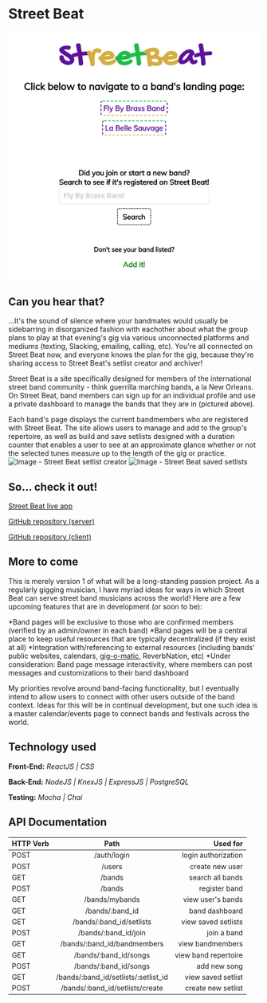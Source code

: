 # Street Beat

![Street Beat user dashboard screenshot](imgs/userDash.png)

## Can you hear that?

...It's the sound of silence where your bandmates would usually be sidebarring in disorganized fashion with eachother about what the group plans to play at that evening's gig via various unconnected platforms 
and mediums (texting, Slacking, emailing, calling, etc). You're all connected on Street Beat now, and everyone knows the plan for the gig, because they're sharing access to Street Beat's setlist creator and archiver!

Street Beat is a site specifically designed for members of the international street band community - think guerrilla marching bands, a la New Orleans. On Street Beat, band members can sign up for an individual profile and use a private dashboard to manage the bands that they are in (pictured above).  

Each band's page displays the current bandmembers who are registered with Street Beat. The site allows users to manage and add to the group's repertoire, as well as build and save setlists designed with a duration counter that enables a user to see at an approximate glance whether or not the selected tunes measure up to the length of the gig or practice.
![Image - Street Beat setlist creator](https://photos.app.goo.gl/5JaFo827rvweUQWA7 "Setlist creator tool") ![Image - Street Beat saved setlists](https://photos.app.goo.gl/aGrXXAW7euccoFp2A "Saved setlists")

## So... check it out!

[Street Beat live app](https://street-beat-client.now.sh/ "Street Beat")

[GitHub repository (server)](https://github.com/thinkful-ei-iguana/maggie-fs-capstone-server "Street Beat server repo")

[GitHub repository (client)](https://github.com/thinkful-ei-iguana/maggie-fs-capstone-client "Street Beat client repo")

## More to come

This is merely version 1 of what will be a long-standing passion project. As a regularly gigging musician, I have myriad ideas for ways in which Street Beat can serve street band musicians across the world! Here are a few upcoming features that are in development (or soon to be):

*Band pages will be exclusive to those who are confirmed members (verified by an admin/owner in each band)
*Band pages will be a central place to keep useful resources that are typically decentralized (if they exist at all)
*Integration with/referencing to external resources (including bands' public websites, calendars, [gig-o-matic](https://gig-o-matic.appspot.com/ "The Gig-o"), ReverbNation, etc)
*Under consideration: Band page message interactivity, where members can post messages and customizations to their band dashboard

My priorities revolve around band-facing functionality, but I eventually intend to allow users to connect with other users outside of the band context. Ideas for this will be in continual development, but one such idea is a master calendar/events page to connect bands and festivals across the world.

## Technology used

**Front-End:** *ReactJS | CSS*

**Back-End:** *NodeJS | KnexJS | ExpressJS | PostgreSQL*

**Testing:** *Mocha | Chai*

## API Documentation

| **HTTP Verb** | **Path**                           | **Used for**         |
| --------- |:--------------------------------------:| --------------------:|
| POST      | /auth/login                            | login authorization  |
| POST      | /users                                 | create new user      |
| GET       | /bands                                 | search all bands     |
| POST      | /bands                                 | register band        |
| GET       | /bands/mybands                         | view user's bands    |
| GET       | /bands/:band_id                        | band dashboard       |
| GET       | /bands/:band_id/setlists               | view saved setlists  |
| POST      | /bands/:band_id/join                   | join a band          |
| GET       | /bands/:band_id/bandmembers            | view bandmembers     |
| GET       | /bands/:band_id/songs                  | view band repertoire |
| POST      | /bands/:band_id/songs                  | add new song         |
| GET       | /bands/:band_id/setlists/:setlist_id   | view saved setlist   |
| POST      | /bands/:band_id/setlists/create        | create new setlist   |
